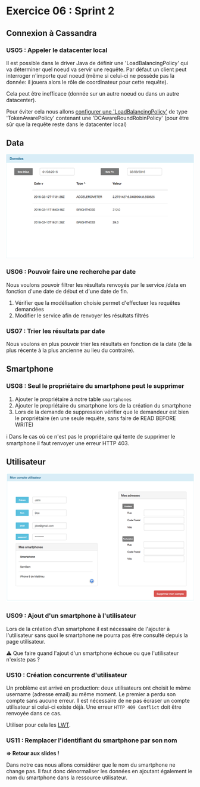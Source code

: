 # Exercice 06 : Sprint 2

## Connexion à Cassandra

### US05 : Appeler le datacenter local

Il est possible dans le driver Java de définir une 'LoadBalancingPolicy' qui va déterminer quel noeud va servir une requête.
Par défaut un client peut interroger n'importe quel noeud (même si celui-ci ne possède pas la donnée: il jouera alors le rôle de coordinateur pour cette requête).

Cela peut être inefficace (donnée sur un autre noeud ou dans un autre datacenter).

Pour éviter cela nous allons [configurer une 'LoadBalancingPolicy'](https://academy.datastax.com/demos/getting-started-apache-cassandra-and-java-part-ii) de type 'TokenAwarePolicy' contenant une 'DCAwareRoundRobinPolicy' (pour être sûr que la requête reste dans le datacenter local)

## Data

![Smartphone Data v2](https://raw.githubusercontent.com/mNantern/formation-cassandra/master/exercices/data/media/smartphone_data2.png)

### US06 : Pouvoir faire une recherche par date

Nous voulons pouvoir filtrer les résultats renvoyés par le service /data en fonction d'une date de début et d'une date de fin.

1. Vérifier que la modélisation choisie permet d'effectuer les requêtes demandées
2. Modifier le service afin de renvoyer les résultats filtrés

### US07 : Trier les résultats par date

Nous voulons en plus pouvoir trier les résultats en fonction de la date (de la plus récente à la plus ancienne au lieu du contraire).

## Smartphone

### US08 : Seul le propriétaire du smartphone peut le supprimer

1. Ajouter le propriétaire à notre table `smartphones`
2. Ajouter le propriétaire du smartphone lors de la création du smartphone
3. Lors de la demande de suppression vérifier que le demandeur est bien le propriétaire (en une seule requête, sans faire de READ BEFORE WRITE)

:information_source: Dans le cas où ce n'est pas le propriétaire qui tente de supprimer le smartphone il faut renvoyer une erreur HTTP 403.

## Utilisateur

![User Details v2](https://raw.githubusercontent.com/mNantern/formation-cassandra/master/exercices/data/media/user2.png)

### US09 : Ajout d'un smartphone à l'utilisateur

Lors de la création d'un smartphone il est nécessaire de l'ajouter à l'utilisateur sans quoi le smartphone ne pourra pas être consulté depuis la page utilisateur.

:warning:  Que faire quand l'ajout d'un smartphone échoue ou que l'utilisateur n'existe pas ?

### US10 : Création concurrente d'utilisateur

Un problème est arrivé en production: deux utilisateurs ont choisit le même username (adresse email) au même moment. Le premier a perdu son compte sans aucune erreur.
Il est nécessaire de ne pas écraser un compte utilisateur si celui-ci existe déjà. Une erreur `HTTP 409 Conflict` doit être renvoyée dans ce cas.

Utiliser pour cela les [LWT](http://docs.datastax.com/en/developer/java-driver/3.0/java-driver/jd-faq.html#faq-conditional-statement).

### US11 : Remplacer l'identifiant du smartphone par son nom

**=> Retour aux slides !**

Dans notre cas nous allons considérer que le nom du smartphone ne change pas. Il faut donc dénormaliser les données en ajoutant également le nom du smartphone dans la ressource utilisateur.
